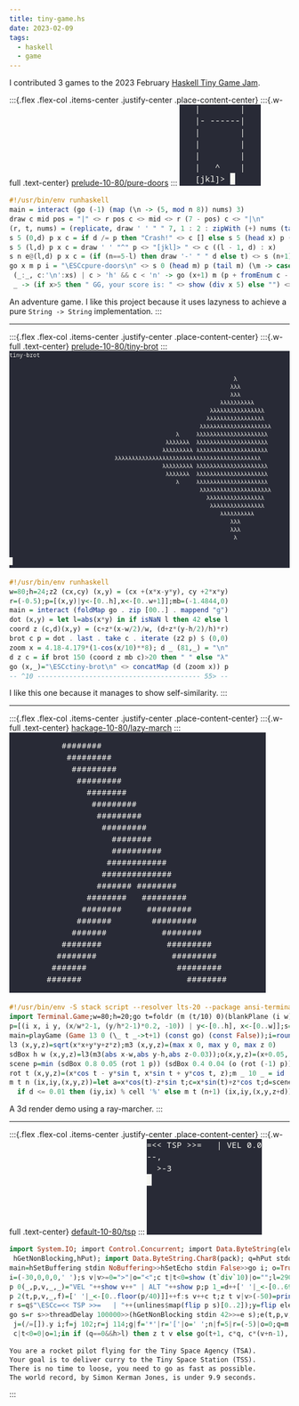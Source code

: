 ```yaml
---
title: tiny-game.hs
date: 2023-02-09
tags:
  - haskell
  - game
---
```


I contributed 3 games to the 2023 February [Haskell Tiny Game Jam](https://github.com/haskell-game/tiny-games-hs).

:::{.flex .flex-col .items-center .justify-center .place-content-center}
:::{.w-full .text-center}
[prelude-10-80/pure-doors](https://github.com/haskell-game/tiny-games-hs/tree/main/prelude/pure-doors)
:::
![pure-doors](../static/pure-doors.png)

```haskell
#!/usr/bin/env runhaskell
main = interact (go (-1) (map (\n -> (5, mod n 8)) nums) 3)
draw c mid pos = "|" <> r pos c <> mid <> r (7 - pos) c <> "|\n"
(r, t, nums) = (replicate, draw ' ' " " 7, 1 : 2 : zipWith (+) nums (tail nums))
s 5 (0,d) p x c = if d /= p then "Crash!" <> c [] else s 5 (head x) p (tail x) c
s 5 (l,d) p x c = draw ' ' "^" p <> "[jkl]> " <> c ((l - 1, d) : x)
s n e@(l,d) p x c = (if (n==5-l) then draw '-' " " d else t) <> s (n+1) e p x c
go x m p i = "\ESCcpure-doors\n" <> s 0 (head m) p (tail m) (\m -> case (m,i) of
 (_:_, c:'\n':xs) | c > 'h' && c < 'n' -> go (x+1) m (p + fromEnum c - 107) xs
 _ -> (if x>5 then " GG, your score is: " <> show (div x 5) else "") <> "\n")
```

An adventure game. I like this project because it uses lazyness to achieve a pure `String -> String` implementation.
:::

---

:::{.flex .flex-col .items-center .justify-center .place-content-center}
:::{.w-full .text-center}
[prelude-10-80/tiny-brot](https://github.com/haskell-game/tiny-games-hs/tree/main/prelude/tiny-brot)
:::
![tiny-brot](../static/tiny-brot.gif)

```haskell
#!/usr/bin/env runhaskell
w=80;h=24;z2 (cx,cy) (x,y) = (cx +(x*x-y*y), cy +2*x*y)
r=(-0.5);p=[(x,y)|y<-[0..h],x<-[0..w+1]];mb=(-1.4844,0)
main = interact (foldMap go . zip [00..] . mappend "g")
dot (x,y) = let l=abs(x*y) in if isNaN l then 42 else l
coord z (c,d)(x,y) = (c+z*(x-w/2)/w, (d+z*(y-h/2)/h)*r)
brot c p = dot . last . take c . iterate (z2 p) $ (0,0)
zoom x = 4.18-4.179*(1-cos(x/10)**8); d _ (81,_) = "\n"
d z c = if brot 150 (coord z mb c)>20 then " " else "λ"
go (x,_)="\ESCctiny-brot\n" <> concatMap (d (zoom x)) p
-- ^10 ----------------------------------------- 55> --
```

I like this one because it manages to show self-similarity.
:::

---

:::{.flex .flex-col .items-center .justify-center .place-content-center}
:::{.w-full .text-center}
[hackage-10-80/lazy-march](https://github.com/haskell-game/tiny-games-hs/tree/main/hackage/lazy-march)
:::
![tiny-brot](../static/lazy-march.gif)

```haskell
#!/usr/bin/env -S stack script --resolver lts-20 --package ansi-terminal-game
import Terminal.Game;w=80;h=20;go t=foldr (m (t/10) 0)(blankPlane (i w) (i h)) p
p=[(i x, i y, (x/w*2-1, (y/h*2-1)*0.2, -10)) | y<-[0..h], x<-[0..w]];s=sin;c=cos
main=playGame (Game 13 0 (\_ t _->t+1) (const go) (const False));i=round
l3 (x,y,z)=sqrt(x*x+y*y+z*z);m3 (x,y,z)=(max x 0, max y 0, max z 0)
sdBox h w (x,y,z)=l3(m3(abs x-w,abs y-h,abs z-0.03));o(x,y,z)=(x+0.05, y-0.4, z)
scene p=min (sdBox 0.8 0.05 (rot 1 p)) (sdBox 0.4 0.04 (o (rot (-1) p)))
rot t (x,y,z)=(x*cos t - y*sin t, x*sin t + y*cos t, z);m _ 10 _ = id
m t n (ix,iy,(x,y,z))=let a=x*cos(t)-z*sin t;c=x*sin(t)+z*cos t;d=scene(a,y,c)in
  if d <= 0.01 then (iy,ix) % cell '%' else m t (n+1) (ix,iy,(x,y,z+d))
```

A 3d render demo using a ray-marcher.
:::

---

:::{.flex .flex-col .items-center .justify-center .place-content-center}
:::{.w-full .text-center}
[default-10-80/tsp](https://github.com/haskell-game/tiny-games-hs/tree/main/default/tsp)
:::
![tsp](../static/tsp.gif)

```haskell
import System.IO; import Control.Concurrent; import Data.ByteString(elemIndices,
 hGetNonBlocking,hPut); import Data.ByteString.Char8(pack); q=hPut stdout . pack
main=hSetBuffering stdin NoBuffering>>hSetEcho stdin False>>go i; o=True; m=max;
i=(-30,0,0,0,' ');s v|v>=0=">"|o="<";c t|t<0=show (t`div`10)|o="";l=2900;d="--,"
p 0(_,p,v,_,_)="VEL "++show v++" | ALT "++show p;p 1_=d++[' '|_<-[0..69]]++"~|~"
p 2(t,p,v,_,f)=[' '|_<-[0..floor(p/40)]]++f:s v++c t;z t v|v>(-50)=print t|o=q""
r s=q$"\ESCc=<< TSP >>=   | "++(unlines$map(flip p s)[0..2]);y=flip elemIndices;
go s=r s>>threadDelay 100000>>(hGetNonBlocking stdin 42>>=e s);e(t,p,v,h,_)i=let
 j=(/=[]).y i;f=j 102;r=j 114;g|f='*'|r='['|o=' ';n|f=5|r=(-5)|o=0;q=m 0(p+v-1);
 c|t<0=0|o=1;in if (q==0&&h>l) then z t v else go(t+1, c*q, c*(v+n-1), m h p, g)
```

```
You are a rocket pilot flying for the Tiny Space Agency (TSA).
Your goal is to deliver curry to the Tiny Space Station (TSS).
There is no time to loose, you need to go as fast as possible.
The world record, by Simon Kerman Jones, is under 9.9 seconds.
```
:::
